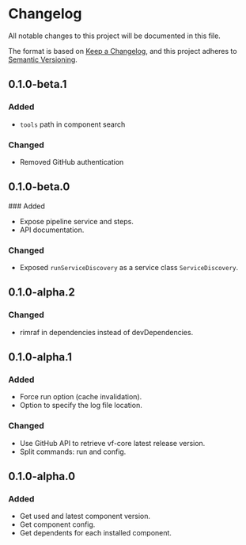 # Changelog
All notable changes to this project will be documented in this file.

The format is based on [Keep a Changelog](https://keepachangelog.com/en/1.0.0/),
and this project adheres to [Semantic Versioning](https://semver.org/spec/v2.0.0.html).

## 0.1.0-beta.1

### Added

- `tools` path in component search

### Changed

- Removed GitHub authentication

## 0.1.0-beta.0

### Added

- Expose pipeline service and steps.
- API documentation.

### Changed

- Exposed `runServiceDiscovery` as a service class `ServiceDiscovery`.

## 0.1.0-alpha.2

### Changed

- rimraf in dependencies instead of devDependencies.

## 0.1.0-alpha.1

### Added

- Force run option (cache invalidation).
- Option to specify the log file location.

### Changed

- Use GitHub API to retrieve vf-core latest release version.
- Split commands: run and config.

## 0.1.0-alpha.0

### Added

- Get used and latest component version.
- Get component config.
- Get dependents for each installed component.
